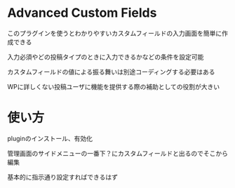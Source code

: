 # Advanced Custom Fields

このプラグインを使うとわかりやすいカスタムフィールドの入力画面を簡単に作成できる

入力必須やどの投稿タイプのときに入力できるかなどの条件を設定可能

カスタムフィールドの値による振る舞いは別途コーディングする必要はある

WPに詳しくない投稿ユーザに機能を提供する際の補助としての役割が大きい

# 使い方

pluginのインストール、有効化

管理画面のサイドメニューの一番下？にカスタムフィールドと出るのでそこから編集

基本的に指示通り設定すればできるはず
